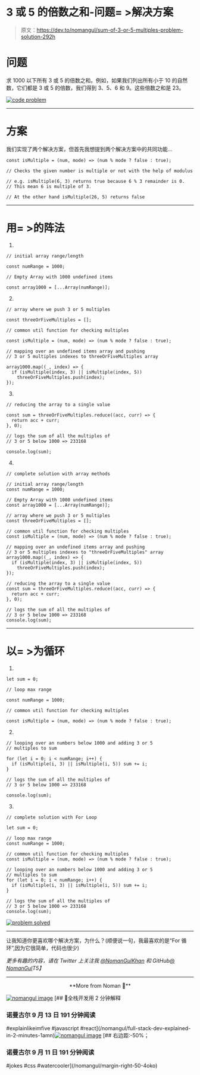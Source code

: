 # 3 或 5 的倍数之和-问题= >解决方案

> 原文：<https://dev.to/nomangul/sum-of-3-or-5-multiples-problem-solution-292h>

# 问题

求 1000 以下所有 3 或 5 的倍数之和。例如，如果我们列出所有小于 10 的自然数，它们都是 3 或 5 的倍数，我们得到 3、5、6 和 9。这些倍数之和是 23。

[![code problem](img/5f5f8d2b46b31147dc151181a092fd01.png)](https://i.giphy.com/media/xT8qBsOjMOcdeGJIU8/giphy.gif)

* * *

# 方案

我们实现了两个解决方案，但首先我想提到两个解决方案中的共同功能...

```
const isMultiple = (num, mode) => (num % mode ? false : true);

// Checks the given number is multiple or not with the help of modulus

// e.g. isMultiple(6, 3) returns true because 6 % 3 remainder is 0.
// This mean 6 is multiple of 3.

// At the other hand isMultiple(26, 5) returns false 
```

* * *

# 用= >的阵法

1.

```
// initial array range/length

const numRange = 1000;

// Empty Array with 1000 undefined items

const array1000 = [...Array(numRange)]; 
```

2.

```
// array where we push 3 or 5 multiples

const threeOrFiveMultiples = [];

// common util function for checking multiples

const isMultiple = (num, mode) => (num % mode ? false : true);

// mapping over an undefined items array and pushing
// 3 or 5 multiples indexes to threeOrFiveMultiples array

array1000.map((_, index) => {
  if (isMultiple(index, 3) || isMultiple(index, 5))
    threeOrFiveMultiples.push(index);
}); 
```

3.

```
// reducing the array to a single value

const sum = threeOrFiveMultiples.reduce((acc, curr) => {
  return acc + curr;
}, 0);

// logs the sum of all the multiples of
// 3 or 5 below 1000 => 233168

console.log(sum); 
```

4.

```
// complete solution with array methods

// initial array range/length
const numRange = 1000;

// Empty Array with 1000 undefined items
const array1000 = [...Array(numRange)];

// array where we push 3 or 5 multiples
const threeOrFiveMultiples = [];

// common util function for checking multiples
const isMultiple = (num, mode) => (num % mode ? false : true);

// mapping over an undefined items array and pushing
// 3 or 5 multiples indexes to "threeOrFiveMultiples" array
array1000.map((_, index) => {
  if (isMultiple(index, 3) || isMultiple(index, 5))
    threeOrFiveMultiples.push(index);
});

// reducing the array to a single value
const sum = threeOrFiveMultiples.reduce((acc, curr) => {
  return acc + curr;
}, 0);

// logs the sum of all the multiples of
// 3 or 5 below 1000 => 233168
console.log(sum); 
```

* * *

# 以= >为循环

1.

```
let sum = 0;

// loop max range

const numRange = 1000;

// common util function for checking multiples

const isMultiple = (num, mode) => (num % mode ? false : true); 
```

2.

```
// looping over an numbers below 1000 and adding 3 or 5
// multiples to sum

for (let i = 0; i < numRange; i++) {
  if (isMultiple(i, 3) || isMultiple(i, 5)) sum += i;
}

// logs the sum of all the multiples of
// 3 or 5 below 1000 => 233168

console.log(sum); 
```

3.

```
// complete solution with For Loop

let sum = 0;

// loop max range
const numRange = 1000;

// common util function for checking multiples
const isMultiple = (num, mode) => (num % mode ? false : true);

// looping over an numbers below 1000 and adding 3 or 5
// multiples to sum
for (let i = 0; i < numRange; i++) {
  if (isMultiple(i, 3) || isMultiple(i, 5)) sum += i;
}

// logs the sum of all the multiples of
// 3 or 5 below 1000 => 233168
console.log(sum); 
```

[![problem solved](img/ef531fb686f3c3b6c9d6e65eec27b6a0.png)](https://i.giphy.com/media/JozPUJqrzDjZRXCTI5/giphy.gif)

* * *

让我知道你更喜欢哪个解决方案，为什么？(顺便说一句，我最喜欢的是“For 循环”,因为它很简单，代码也很少)

*更多有趣的内容，请在 Twitter 上关注我 [@NomanGulKhan](https://twitter.com/NomanGulKhan) 和 GitHub[@ NomanGul](https://github.com/NomanGul)T5】*

* * *

<center>**More from Noman 🦄**</center>

[![nomangul image](img/e8d1b3da89f774b1d4b2e13ee9179b73.png)](/nomangul) [## 🧔全栈开发用 2 分钟解释

### 诺曼古尔 9 月 13 日 191 分钟阅读

#explainlikeimfive #javascript #react](/nomangul/full-stack-dev-explained-in-2-minutes-1amn)[![nomangul image](img/e8d1b3da89f774b1d4b2e13ee9179b73.png)](/nomangul) [## 右边距:-50%；

### 诺曼古尔 9 月 11 日 191 分钟阅读

#jokes #css #watercooler](/nomangul/margin-right-50-4oko)